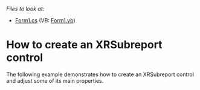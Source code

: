 <!-- default file list -->
*Files to look at*:

* [Form1.cs](./CS/Form1.cs) (VB: [Form1.vb](./VB/Form1.vb))
<!-- default file list end -->
# How to create an XRSubreport control


<p>The following example demonstrates how to create an XRSubreport control and adjust some of its main properties.</p>

<br/>


